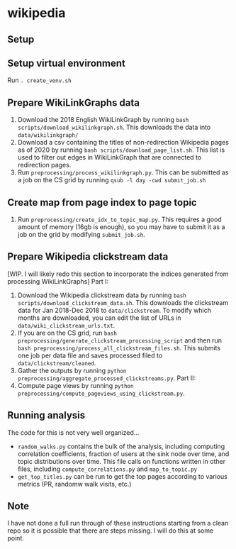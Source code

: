 # wikipedia

## Setup

## Setup virtual environment
Run `. create_venv.sh`

## Prepare WikiLinkGraphs data
1. Download the 2018 English WikiLinkGraph by running `bash scripts/download_wikilinkgraph.sh`. This downloads the data into `data/wikilinkgraph/`
1. Download a csv containing the titles of non-redirection Wikipedia pages as of 2020 by running `bash scripts/download_page_list.sh`. This list is used to filter out edges in WikiLinkGraph that are connected to redirection pages. 
1. Run `preprocessing/process_wikilinkgraph.py`. This can be submitted as a job on the CS grid by running `qsub -l day -cwd submit_job.sh`

## Create map from page index to page topic
1. Run `preprocessing/create_idx_to_topic_map.py`. This requires a good amount of memory (16gb is enough), so you may have to submit it as a job on the grid by modifying `submit_job.sh`. 

## Prepare Wikipedia clickstream data
[WIP. I will likely redo this section to incorporate the indices generated from processing WikiLinkGraphs]
Part I:
1. Download the Wikipedia clickstream data by running `bash scripts/download_clickstream_data.sh`. This downloads the clickstream data for Jan 2018-Dec 2018 to `data/clickstream`. To modify which months are downloaded, you can edit the list of URLs in `data/wiki_clickstream_urls.txt`.
1. If you are on the CS grid, run `bash preprocessing/generate_clickstream_processing_script` and then run `bash preprocessing/process_all_clickstream_files.sh`. This submits one job per data file and saves processed filed to `data/clickstream/cleaned`.
1. Gather the outputs by running `python preprocessing/aggregate_processed_clickstreams.py`.
Part II:
1. Compute page views by running `python preprocessing/compute_pageviews_using_clickstream.py`.

## Running analysis
The code for this is not very well organized...
- `random_walks.py` contains the bulk of the analysis, including computing correlation coefficients, fraction of users at the sink node over time, and topic distributions over time. This file calls on functions written in other files, including `compute_correlations.py` and `map_to_topic.py`
- `get_top_titles.py` can be run to get the top pages according to various metrics (PR, randomw walk visits, etc.)

## Note

I have not done a full run through of these instructions starting from a clean repo so it is possible that there are steps missing. I will do this at some point. 
